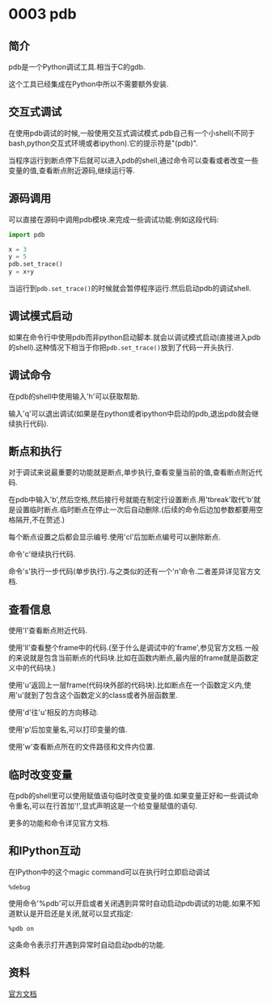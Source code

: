 # 0003 pdb

## 简介

pdb是一个Python调试工具.相当于C的gdb.

这个工具已经集成在Python中所以不需要额外安装.

## 交互式调试

在使用pdb调试的时候,一般使用交互式调试模式.pdb自己有一个小shell(不同于bash,python交互式环境或者ipython).它的提示符是"(pdb)".

当程序运行到断点停下后就可以进入pdb的shell,通过命令可以查看或者改变一些变量的值,查看断点附近源码,继续运行等.

## 源码调用

可以直接在源码中调用pdb模块.来完成一些调试功能.例如这段代码:

```python
import pdb

x = 3
y = 5
pdb.set_trace()
y = x+y
```

当运行到`pdb.set_trace()`的时候就会暂停程序运行.然后启动pdb的调试shell.

## 调试模式启动

如果在命令行中使用pdb而非python启动脚本.就会以调试模式启动(直接进入pdb的shell).这种情况下相当于你把`pdb.set_trace()`放到了代码一开头执行.

## 调试命令

在pdb的shell中使用输入'h'可以获取帮助.

输入'q'可以退出调试(如果是在python或者ipython中启动的pdb,退出pdb就会继续执行代码).

## 断点和执行

对于调试来说最重要的功能就是断点,单步执行,查看变量当前的值,查看断点附近代码.

在pdb中输入'b',然后空格,然后接行号就能在制定行设置断点.用'tbreak'取代'b'就是设置临时断点.临时断点在停止一次后自动删除.(后续的命令后边加参数都要用空格隔开,不在赘述.)

每个断点设置之后都会显示编号.使用'cl'后加断点编号可以删除断点.

命令'c'继续执行代码.

命令's'执行一步代码(单步执行).与之类似的还有一个'n'命令.二者差异详见官方文档.

## 查看信息

使用'l'查看断点附近代码.

使用'll'查看整个frame中的代码.(至于什么是调试中的'frame',参见官方文档.一般的来说就是包含当前断点的代码块.比如在函数内断点,最内层的frame就是函数定义中的代码块.)

使用'u'返回上一层frame(代码块外部的代码块).比如断点在一个函数定义内,使用'u'就到了包含这个函数定义的class或者外层函数里.

使用'd'往'u'相反的方向移动.

使用'p'后加变量名,可以打印变量的值.

使用'w'查看断点所在的文件路径和文件内位置.

## 临时改变变量

在pdb的shell里可以使用赋值语句临时改变变量的值.如果变量正好和一些调试命令重名,可以在行首加'!',显式声明这是一个给变量赋值的语句.

更多的功能和命令详见官方文档.

## 和IPython互动

在IPython中的这个magic command可以在执行时立即启动调试

```IPython
%debug
```

使用命令'%pdb'可以开启或者关闭遇到异常时自动启动pdb调试的功能.如果不知道默认是开启还是关闭,就可以显式指定:

```IPython
%pdb on
```

这条命令表示打开遇到异常时自动启动pdb的功能.

## 资料

[官方文档](https://docs.python.org/3/library/pdb.html)